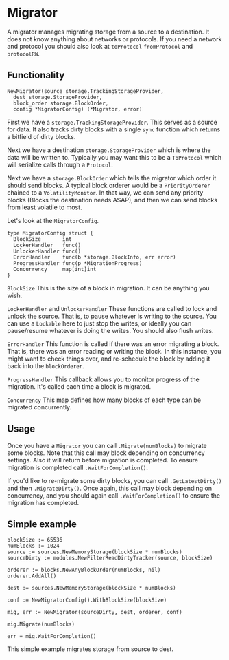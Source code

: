 # Migrator

A migrator manages migrating storage from a source to a destination.
It does not know anything about networks or protocols. If you need a network and protocol you should also look at `toProtocol` `fromProtocol` and `protocolRW`.

## Functionality


    NewMigrator(source storage.TrackingStorageProvider,
	  dest storage.StorageProvider,
	  block_order storage.BlockOrder,
	  config *MigratorConfig) (*Migrator, error)


First we have a `storage.TrackingStorageProvider`. This serves as a source for data. It also tracks dirty blocks with a single `sync` function which returns a bitfield of dirty blocks.

Next we have a destination `storage.StorageProvider` which is where the data will be written to. Typically you may want this to be a `ToProtocol` which will serialize calls through a `Protocol`.

Next we have a `storage.BlockOrder` which tells the migrator which order it should send blocks. A typical block orderer would be a `PriorityOrderer` chained to a `VolatilityMonitor`. In that way, we can send any priority blocks (Blocks the destination needs ASAP), and then we can send blocks from least volatile to most.

Let's look at the `MigratorConfig`.

    type MigratorConfig struct {
	  BlockSize       int
	  LockerHandler   func()
	  UnlockerHandler func()
	  ErrorHandler    func(b *storage.BlockInfo, err error)
	  ProgressHandler func(p *MigrationProgress)
	  Concurrency     map[int]int
    }

`BlockSize` This is the size of a block in migration. It can be anything you wish.

`LockerHandler` and `UnlockerHandler` These functions are called to lock and unlock the source. That is, to pause whatever is writing to the source. You can use a `Lockable` here to just stop the writes, or ideally you can pause/resume whatever is doing the writes. You should also flush writes.

`ErrorHandler` This function is called if there was an error migrating a block. That is, there was an error reading or writing the block. In this instance, you might want to check things over, and re-schedule the block by adding it back into the `blockOrderer`.

`ProgressHandler` This callback allows you to monitor progress of the migration. It's called each time a block is migrated.

`Concurrency` This map defines how many blocks of each type can be migrated concurrently.

## Usage

Once you have a `Migrator` you can call `.Migrate(numBlocks)` to migrate some blocks. Note that this call may block depending on concurrency settings.
Also it will return before migration is completed.
To ensure migration is completed call `.WaitForCompletion()`.

If you'd like to re-migrate some dirty blocks, you can call `.GetLatestDirty()` and then `.MigrateDirty()`. Once again, this call may block depending on concurrency, and you should again call `.WaitForCompletion()` to ensure the migration has completed.

## Simple example

    blockSize := 65536
    numBlocks := 1024
    source := sources.NewMemoryStorage(blockSize * numBlocks)
    sourceDirty := modules.NewFilterReadDirtyTracker(source, blockSize)

    orderer := blocks.NewAnyBlockOrder(numBlocks, nil)
    orderer.AddAll()

    dest := sources.NewMemoryStorage(blockSize * numBlocks)

    conf := NewMigratorConfig().WithBlockSize(blockSize)

    mig, err := NewMigrator(sourceDirty, dest, orderer, conf)

    mig.Migrate(numBlocks)

    err = mig.WaitForCompletion()

This simple example migrates storage from source to dest.
